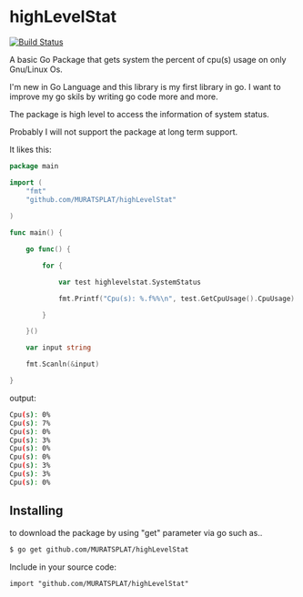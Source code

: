 highLevelStat
=============
[![Build Status](https://travis-ci.org/MURATSPLAT/highLevelStat.svg)](https://travis-ci.org/MURATSPLAT/highLevelStat)


A basic Go Package that gets system the percent of cpu(s) usage on only Gnu/Linux Os.

I'm new in Go Language and this library is my first library in go. I want to improve my go skils by writing go code more and more.

The package is high level to access  the information of system status. 

Probably I will not support the package at long term support.

It likes this:

```go
package main

import (
	"fmt"
	"github.com/MURATSPLAT/highLevelStat"
	
)

func main() {

	go func() {

		for {

			var test highlevelstat.SystemStatus

			fmt.Printf("Cpu(s): %.f%%\n", test.GetCpuUsage().CpuUsage)

		}

	}()

	var input string

	fmt.Scanln(&input)

}

```

output:
```sh
Cpu(s): 0%
Cpu(s): 7%
Cpu(s): 0%
Cpu(s): 3%
Cpu(s): 0%
Cpu(s): 0%
Cpu(s): 3%
Cpu(s): 3%
Cpu(s): 0%
```
Installing
----------
 to download the package by using "get" parameter via go such as..
```sh
$ go get github.com/MURATSPLAT/highLevelStat
```
Include in your source code:

    import "github.com/MURATSPLAT/highLevelStat"


